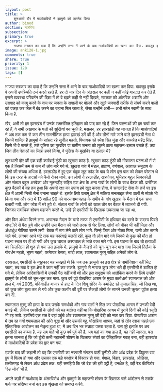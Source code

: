 ```yaml
---
layout: post
title: >
    शुरुआती दौर में माओवादियों ने झामुमो को टारगेट किया
author: binod
section: नजरिया
subsection:
primary: true
excerpt: >
    भाजपा सरकार का दावा है कि उन्होंने सत्ता में आने के बाद माओवादियों का खत्मा कर दिया. बावजूद इसके वे अपनी उपस्थिति दर्ज करते रहते हैं. हर दो चार दिन के अंतराल पर कही न कहीं कोई बारदात कर देते हैं.
image: ank128-1.jpg
comments: true
share: true
priority: 1
issue: 128
tags: []
---
```


भाजपा सरकार का दावा है कि उन्होंने सत्ता में आने के बाद माओवादियों का खत्मा कर दिया. बावजूद इसके वे अपनी उपस्थिति दर्ज करते रहते हैं. हर दो चार दिन के अंतराल पर कही न कहीं कोई बारदात कर देते हैं. इससे व्यवस्था परिवर्तन की दिशा में तो वे बढ़ते कही से नहीं दिखते, सरकार को आंतरिक अशांति और उग्रवाद को काबू करने के नाम पर जनता के सवालों पर बोलने और खुले जनवादी तरीके से संघर्ष करने वालों को पकड़ कर जेल में बंद करने का बहाना मिल जाता है, जैसा उन्होंने अभी— अभी स्टेन स्वामी के साथ किया है.

खैर, अभी तो हम झारखंड में उनके रक्तरंजित इतिहास को याद कर रहे हैं. जिन घटनाओं की हम चर्चा कर रहे हैं, वे सभी अखबार के पन्नों की सुर्खियां बन चुकी है. मसलन, हर झारखंडी यह जानता है कि माओवादियों ने अब तक कम से कम तीन राजनीतिक हत्या झारखं डमें की है और तीनों मारे जाने वाले झारखंडी नेता थे जिनमें शामिल हैं झामुमो के सांसद रहे सुनील महतो, विधायक रहे रमेश सिंह मुंडा और कामरेड महेंद्र सिंह. जिसे भी वे मारते हैं, उसे पुलिस का मुखबिर या ग्रामीण जनता को लूटने वाला महाजन-दलाल बताते हैं. क्या जिन तीन नेताओं का जिक्र हमने किया, वे पुलिस के मुखबिर या दलाल थे?

शुरुआती दौर की एक बड़ी कार्रवाई टुंडी का खुखरा कांड है. खुखरा कांड टुंडी की भीषणतम घटनाओं में से एक है जिसमें कम से कम नौ लोग मारे गये थे. खुखरा गांव में मंडल, ब्राह्मण, वर्णवाल, अग्रवाल समुदाय के लोगों की संख्या अधिक है. हरलाडीह में हुए एक बंदूक लूट कांड के बाद ये लोग इस बात को लेकर परेशान थे कि इस तरह के हादसों को कैसे रोका जाये. उन लोगों ने हरलाडीह, खरपोका, भूमिहार बहुल सिमरकोढ़ी और संताल बहुल अरबेका और नूतनडीह सहित उस क्षेत्र के अन्य गांवों के लोगों के साथ बैठक की. प्रारंभिक कुछ बैठकों में यह तय हुआ कि अपनी रक्षा का उपाय हमे खुद करना होगा.  वे सनलाईट सेना के तर्ज पर इस क्षेत्र में अपनी निजी सेना बनाना चाहते थे. इसके लिये पलामू क्षेत्र में सक्रिय सनलाइट सेना वालों से संपर्क भी किया गया और अंत में 13 अप्रैल 90 को  पारसनाथ पहाड़ के समीप के गांव खुखरा के मैदान में एक सभा बलायी गयी. लोग जोश में भरे हुये थे. संताल गांवों के लोगों को खास तौर पर बैठक में तवज्जो दी गयी. जिनका सर्वाधिक शोषण  महाजन करते थे, उन्हें ही एमसीसी के खिलाफ उकसाया जा रहा था.

और फिर अंधेरा घिरने लगा. अचानक मैदान के चारो तरफ से एमसीसी के हथियार बंद दस्ते के सदस्य घिरते अंध्ेारे से पैदा हुये और उन्होंने उस मैदान को चारो तरफ से घेर लिया. लोगों को मौका भी नहीं मिला और अंधाधुंध गोलियां चलने लगी. बैठक में भाग लेने वाले लोग भागे. जिन्हे  जिस ओर मौका मिला, उसी ओर भागते चले गये. लगभग आधे घंटे तक यह कार्रवाई चलती रही. कुल नौ लोग मारे गये जिनमे से कुछ की मौत तो घटना स्थल पर ही हो गयी और कुछ घायल अस्पताल ले जाते वक्त मारे गये. इस घटना के बाद तो हत्याओं का सिलसिला ही शुरु हो गया उस इलाके में. झामुमो के कैडरों को चुन-चुन कर मारा गया जिसमें तिलैया के गोवर्धन महतो, भूषण महतो, परमेश्वर बेसरा, चांदो लाल, श्यामलाल मुरमू सहित अनेकों लोग थे.

दरअसल, एमसीसी के व्यूहकार यह समझते थे कि जब तक झामुमो का इस क्षेत्र से नामोनिशान नहीं मिट जाता, तब तक वे इस क्षेत्र में काम नहीं कर सकते. झामुमो से नाराज कुछ लोग भले ही एमसीसी में शामिल हो गये थे, लेकिन आदिवासियों में उनकी पैठ नहीं बनी थी और इस समुदाय को आतंकित करने के लिये उन्होंने झामुमो के लोगों को चुन-चुन कर मारा. कुछ वर्ष पूर्व पोखरिया आश्रम के मुख्य कर्ताधर्ता श्यामलाल को और हाल में, वर्ष 2005, मनियाडीह बाजार से हाट के दिन शिबू सोरेन के कमांडेट रहे कृपाल सिंह, जो सिख था, को कुछ लोग बुला कर ले गये और कुछ फर्लांग की दूरी पर सैकड़ों लोगों के सामने उनकी क्रूरता पूर्वक हत्या कर दी.

श्यामलाल मुरमू की हत्या के बाद उसके समर्थकों और गांव वालों ने मिल कर पोखरिया आश्रम में उनकी वेदी बनाई थी. लेकिन एमसीसी के लोगों को यह बर्दाश्त नहीं था कि पोखरिया आश्रम में पुराने दिनों की कोई स्मृति भी रह जाये. इसलिये एक रात वे वहां पहुंचे और श्यामलाल मुरमू की वेदी को नष्ट कर दिया. पोखरिया आश्रम में तब रह गयी श्यामलाल की अति वृद्धा मां और उसकी बहू. पोखरिया आश्रम, जहां से तीन दशक पहले एक ऐतिहासिक आंदोलन का नेतृत्व हुआ था, में अब दिन भर सन्नाटा पसरा रहता है. उस पूरे इलाके पर अब एमसीसी का कब्जा है. यह सब बातें भी कुछ वर्ष पूर्व की हैं. अब वहां का क्या हाल है, यह नहीं जानता. बस इतना जानता हूं कि जो टुंडी कभी महाजनी शोषण के खिलाफ संघर्ष का ऐतिहासिक गवाह बना, वही झारखंड में माओवादियों के प्रवेश का द्वार बन गया.

उसके बाद की कहानी तो यह कि एमसीसी का नक्सली संगठन पार्टी युनीटी और आंध्र प्रदेश के पिपुल्स वार ग्रुप में विलय हो गया और उसका एक बड़े वनक्षेत्र में विस्तार हो गया. बंगाल, बिहार, झारखंड, ओड़िसा, छत्तीसगढ़ से लेकर आंध्र प्रदेश तक. यही समझिये कि जो देश की हरी पट्टी है, वनक्षेत्र है, वही रेड काॅरिडोर ‘रेड जोन’ भी है.

अगले कड़ी में माओवाद के अंतरविरोध और झामुमो के महाजनी शोषण के खिलाफ चले आंदोलन से उसके फर्क पर संक्षिप्त चर्चा कर इस श्रृंखला को समाप्त करेंगे.